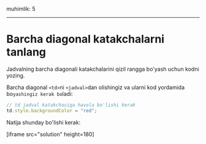 muhimlik: 5

---

# Barcha diagonal katakchalarni tanlang

Jadvalning barcha diagonali katakchalarini qizil rangga bo'yash uchun kodni yozing.

Barcha diagonal `<td>`ni `<jadval>`dan olishingiz va ularni kod yordamida bo`yashingiz kerak bo`ladi:

```js
// td jadval katakchasiga havola bo'lishi kerak
td.style.backgroundColor = "red";
```

Natija shunday bo'lishi kerak:

[iframe src="solution" height=180]
